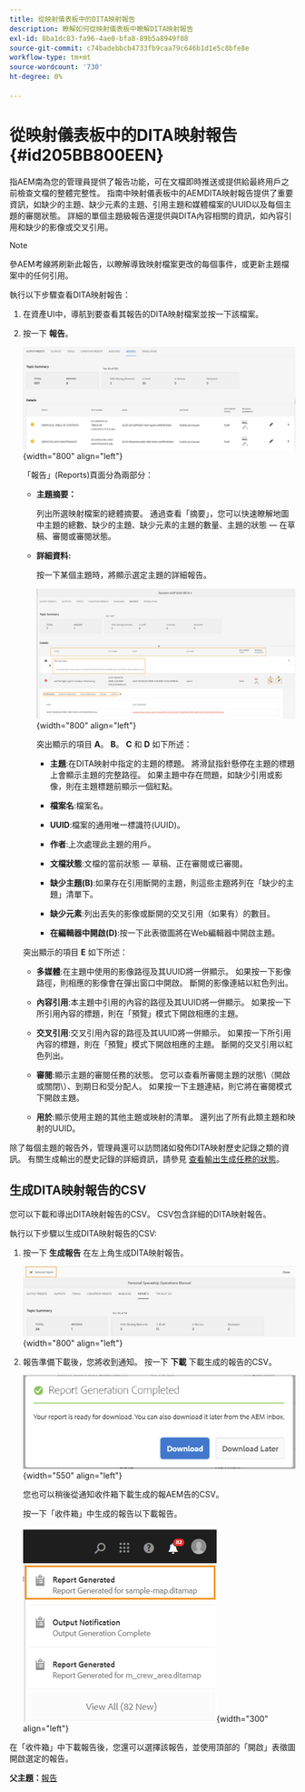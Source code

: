 ```yaml
---
title: 從映射儀表板中的DITA映射報告
description: 瞭解如何從映射儀表板中瞭解DITA映射報告
exl-id: 8ba1dc83-fa96-4ae0-bfa8-89b5a8949f08
source-git-commit: c74badebbcb4733fb9caa79c646b1d1e5c8bfe8e
workflow-type: tm+mt
source-wordcount: '730'
ht-degree: 0%

---
```


# 從映射儀表板中的DITA映射報告 {#id205BB800EEN}

指AEM南為您的管理員提供了報告功能，可在文檔即時推送或提供給最終用戶之前檢查文檔的整體完整性。 指南中映射儀表板中的AEMDITA映射報告提供了重要資訊，如缺少的主題、缺少元素的主題、引用主題和媒體檔案的UUID以及每個主題的審閱狀態。 詳細的單個主題級報告還提供與DITA內容相關的資訊，如內容引用和缺少的影像或交叉引用。

>[!NOTE]
>
> 參AEM考線將刷新此報告，以瞭解導致映射檔案更改的每個事件，或更新主題檔案中的任何引用。

執行以下步驟查看DITA映射報告：

1. 在資產UI中，導航到要查看其報告的DITA映射檔案並按一下該檔案。

1. 按一下 **報告**。

   ![](images/reports-page-uuid.png){width="800" align="left"}

   「報告」(Reports)頁面分為兩部分：

   - **主題摘要：**

      列出所選映射檔案的總體摘要。 通過查看「摘要」，您可以快速瞭解地圖中主題的總數、缺少的主題、缺少元素的主題的數量、主題的狀態 — 在草稿、審閱或審閱狀態。

   - **詳細資料:**

      按一下某個主題時，將顯示選定主題的詳細報告。

      ![](images/detailed-report-uuid.png){width="800" align="left"}

      突出顯示的項目 **A**。 **B**。 **C** 和 **D** 如下所述：

      - **主題**:在DITA映射中指定的主題的標題。 將滑鼠指針懸停在主題的標題上會顯示主題的完整路徑。 如果主題中存在問題，如缺少引用或影像，則在主題標題前顯示一個紅點。

      - **檔案名**:檔案名。

      - **UUID**:檔案的通用唯一標識符\(UUID\)。

      - **作者**:上次處理此主題的用戶。

      - **文檔狀態**:文檔的當前狀態 — 草稿、正在審閱或已審閱。

      - **缺少主題\(B\)**:如果存在引用斷開的主題，則這些主題將列在「缺少的主題」清單下。

      - **缺少元素**:列出丟失的影像或斷開的交叉引用（如果有）的數目。

      - **在編輯器中開啟\(D\)**:按一下此表徵圖將在Web編輯器中開啟主題。

   突出顯示的項目 **E** 如下所述：

   - **多媒體**:在主題中使用的影像路徑及其UUID將一併顯示。 如果按一下影像路徑，則相應的影像會在彈出窗口中開啟。 斷開的影像連結以紅色列出。

   - **內容引用**:本主題中引用的內容的路徑及其UUID將一併顯示。 如果按一下所引用內容的標題，則在「預覽」模式下開啟相應的主題。

   - **交叉引用**:交叉引用內容的路徑及其UUID將一併顯示。 如果按一下所引用內容的標題，則在「預覽」模式下開啟相應的主題。 斷開的交叉引用以紅色列出。

   - **審閱**:顯示主題的審閱任務的狀態。 您可以查看所審閱主題的狀態\（開啟或關閉\）、到期日和受分配人。 如果按一下主題連結，則它將在審閱模式下開啟主題。

   - **用於**:顯示使用主題的其他主題或映射的清單。 還列出了所有此類主題和映射的UUID。



除了每個主題的報告外，管理員還可以訪問諸如發佈DITA映射歷史記錄之類的資訊。 有關生成輸出的歷史記錄的詳細資訊，請參見 [查看輸出生成任務的狀態](generate-output-for-a-dita-map.md#viewing_output_history)。

## 生成DITA映射報告的CSV

您可以下載和導出DITA映射報告的CSV。 CSV包含詳細的DITA映射報告。

執行以下步驟以生成DITA映射報告的CSV:

1. 按一下 **生成報告** 在左上角生成DITA映射報告。

   ![](images/generate-DITA-map-report.png){width="800" align="left"}

1. 報告準備下載後，您將收到通知。 按一下 **下載** 下載生成的報告的CSV。

   ![](images/download-report-dialog.png){width="550" align="left"}


   您也可以稍後從通知收件箱下載生成的報AEM告的CSV。

   按一下「收件箱」中生成的報告以下載報告。

   ![](images/report-inbox--notification.png){width="300" align="left"}

在「收件箱」中下載報告後，您還可以選擇該報告，並使用頂部的「開啟」表徵圖開啟選定的報告。

**父主題：**[&#x200B;報告](reports-intro.md)
